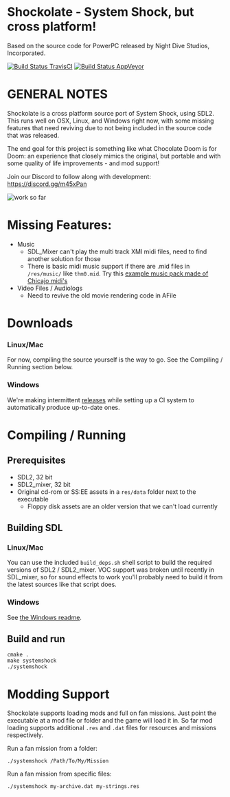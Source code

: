 Shockolate - System Shock, but cross platform!
============================
Based on the source code for PowerPC released by Night Dive Studios, Incorporated.

[![Build Status TravisCI](https://travis-ci.org/Interrupt/systemshock.svg?branch=master)](https://travis-ci.org/Interrupt/systemshock) [![Build Status AppVeyor](https://ci.appveyor.com/api/projects/status/5fmcswq8n7ni0o9j/branch/master?svg=true)](https://ci.appveyor.com/project/Interrupt/systemshock)

GENERAL NOTES
=============

Shockolate is a cross platform source port of System Shock, using SDL2. This runs well on OSX, Linux, and Windows right now, with some missing features that need reviving due to not being included in the source code that was released.

The end goal for this project is something like what Chocolate Doom is for Doom: an experience that closely mimics the original, but portable and with some quality of life improvements - and mod support!

Join our Discord to follow along with development: https://discord.gg/m45xPan

![work so far](https://i.imgur.com/kbVWQj4.gif)

# Missing Features:
- Music
  - SDL_Mixer can't play the multi track XMI midi files, need to find another solution for those
  - There is basic midi music support if there are .mid files in `/res/music/` like `thm0.mid`.
    Try this [example music pack made of Chicajo midi's](https://drive.google.com/open?id=18KhiHpmPHGuTedMCPifnox2DWLd2GnCW)
- Video Files / Audiologs
  - Need to revive the old movie rendering code in AFile

Downloads
=======

### Linux/Mac
For now, compiling the source yourself is the way to go. See the Compiling / Running section below.

### Windows
We're making intermittent [releases](https://github.com/Interrupt/systemshock/releases) while setting up a CI system to automatically produce up-to-date ones.

Compiling / Running
============

## Prerequisites
  - SDL2, 32 bit
  - SDL2_mixer, 32 bit
  - Original cd-rom or SS:EE assets in a `res/data` folder next to the executable
    - Floppy disk assets are an older version that we can't load currently

## Building SDL
### Linux/Mac
You can use the included `build_deps.sh` shell script to build the required versions of SDL2 / SDL2_mixer. VOC support was broken until recently in SDL_mixer, so for sound effects to work you'll probably need to build it from the latest sources like that script does.

### Windows
See [the Windows readme](windows/readme_windows.md).

## Build and run
```
cmake .
make systemshock
./systemshock
```

Modding Support
============
Shockolate supports loading mods and full on fan missions. Just point the executable at a mod file or folder and the game will load it in. So far mod loading supports additional `.res` and `.dat` files for resources and missions respectively.

Run a fan mission from a folder:
```
./systemshock /Path/To/My/Mission
```

Run a fan mission from specific files:
```
./systemshock my-archive.dat my-strings.res
```
